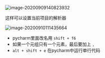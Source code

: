 ![image-20200909140823932](https://cdn.jsdelivr.net/gh/smallzhong/picgo-pic-bed@master/image-20200909140823932.png)

这样可以设置当前项目的解析器

![image-20200910111435664](https://cdn.jsdelivr.net/gh/smallzhong/picgo-pic-bed@master/image-20200910111435664.png)

+ pycharm里面改名用 `shift + f6`
+ 如果一个元组只有一个元素，最后要加上 `,`
+ `alt + shift + e` 在pycharm中运行单行代码